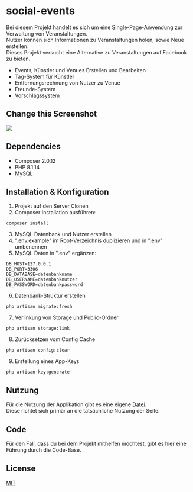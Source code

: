 # social-events
Bei diesem Projekt handelt es sich um eine Single-Page-Anwendung zur Verwaltung von Veranstaltungen.<br>
Nutzer können sich Informationen zu Veranstaltungen holen, sowie Neue erstellen.<br>
Dieses Projekt versucht eine Alternative zu Veranstaltungen auf Facebook zu bieten.<br>

- Events, Künstler und Venues Erstellen und Bearbeiten
- Tag-System für Künstler
- Entfernungsrechnung von Nutzer zu Venue
- Freunde-System
- Vorschlagssystem

## Change this Screenshot
![](https://raw.githubusercontent.com/cfpb/open-source-project-template/main/screenshot.png)

## Dependencies
- Composer 2.0.12
- PHP 8.1.14
- MySQL

## Installation & Konfiguration
1. Projekt auf den Server Clonen
2. Composer Installation ausführen:
```
composer install
```
3. MySQL Datenbank und Nutzer erstellen
4. ".env.example" im Root-Verzeichnis duplizieren und in ".env" umbenennen
5. MySQL Daten in ".env" ergänzen:
```
DB_HOST=127.0.0.1
DB_PORT=3306
DB_DATABASE=datenbankname
DB_USERNAME=datenbanknutzer
DB_PASSWORD=datenbankpassword
```
6. Datenbank-Struktur erstellen
```
php artisan migrate:fresh
```
7. Verlinkung von Storage und Public-Ordner
```
php artisan storage:link
```
8. Zurücksetzen vom Config Cache
```
php artisan config:clear
```
9. Erstellung eines App-Keys
```
php artisan key:generate
```

## Nutzung
Für die Nutzung der Applikation gibt es eine eigene [Datei](./docs/USAGE.md).<br>
Diese richtet sich primär an die tatsächliche Nutzung der Seite.

## Code
Für den Fall, dass du bei dem Projekt mithelfen möchtest, gibt es [hier](./docs/CODE.md) eine Führung durch die Code-Base.

## License
[MIT](LICENSE.md)